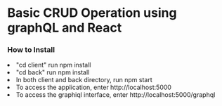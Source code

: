 <h1>Basic CRUD Operation using graphQL and React</h1>
<h3>How to Install</h3>
<li>"cd client" run npm install</li>
<li>"cd back" run npm install</li>
<li>In both client and back directory, run npm start</li>
<li>To access the application, enter http://localhost:5000</li>
<li>To access the graphiql interface, enter http://localhost:5000/graphql</li>
